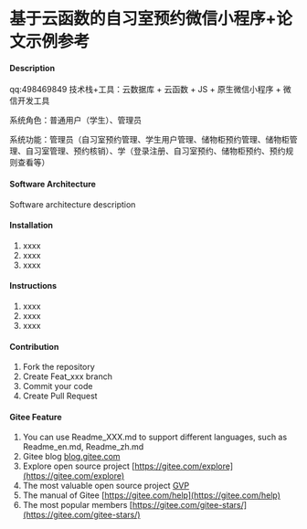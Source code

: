# 基于云函数的自习室预约微信小程序+论文示例参考

#### Description
qq:498469849 技术栈+工具：云数据库 + 云函数 + JS + 原生微信小程序 + 微信开发工具

系统角色：普通用户（学生）、管理员

系统功能：管理员（自习室预约管理、学生用户管理、储物柜预约管理、储物柜管理、自习室管理、预约核销）、学（登录注册、自习室预约、储物柜预约、预约规则查看等）

#### Software Architecture
Software architecture description

#### Installation

1.  xxxx
2.  xxxx
3.  xxxx

#### Instructions

1.  xxxx
2.  xxxx
3.  xxxx

#### Contribution

1.  Fork the repository
2.  Create Feat_xxx branch
3.  Commit your code
4.  Create Pull Request


#### Gitee Feature

1.  You can use Readme\_XXX.md to support different languages, such as Readme\_en.md, Readme\_zh.md
2.  Gitee blog [blog.gitee.com](https://blog.gitee.com)
3.  Explore open source project [https://gitee.com/explore](https://gitee.com/explore)
4.  The most valuable open source project [GVP](https://gitee.com/gvp)
5.  The manual of Gitee [https://gitee.com/help](https://gitee.com/help)
6.  The most popular members  [https://gitee.com/gitee-stars/](https://gitee.com/gitee-stars/)
